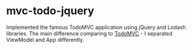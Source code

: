 # mvc-todo-jquery
Implemented the famous TodoMVC application using jQuery and Lodash libraries. The main difference comparing to [TodoMVC](http://todomvc.com/examples/jquery/#/all) - I separated ViewModel and App differently.
